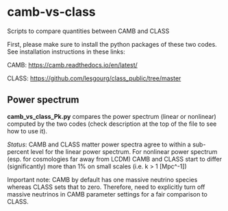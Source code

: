 # camb-vs-class
Scripts to compare quantities between CAMB and CLASS

First, please make sure to install the python packages of these two codes. See installation instructions in these links:

CAMB: https://camb.readthedocs.io/en/latest/

CLASS: https://github.com/lesgourg/class_public/tree/master 

## Power spectrum

**camb_vs_class_Pk.py** compares the power spectrum (linear or nonlinear) computed by the two codes (check description at the top of the file to see how to use it).

*Status*: CAMB and CLASS matter power spectra agree to within a sub-percent level for the linear power spectrum. For nonlinear power spectrum (esp. for cosmologies far away from LCDM) CAMB and CLASS start to differ (significantly) more than 1% on small scales (i.e. k > 1 [Mpc^-1]) 

Important note: CAMB by default has one massive neutrino species whereas CLASS sets that to zero. Therefore, need to explicitly turn off massive neutrinos in CAMB parameter settings for a fair comparison to CLASS.